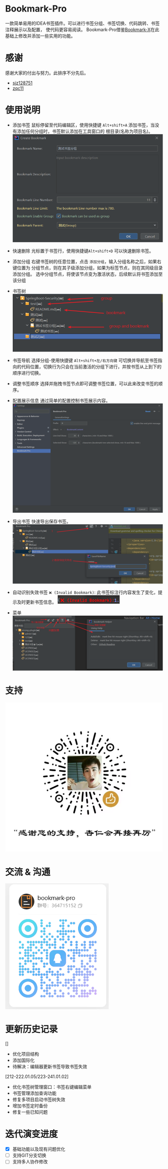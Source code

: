 # Bookmark-Pro

一款简单易用的IDEA书签插件。可以进行书签分组、书签切换、代码跳转、书签注释展示以及配置， 使代码更容易阅读。
Bookmark-Pro借鉴[Bookmark-X](https://plugins.jetbrains.com/plugin/22013-bookmark-x)在此基础上修改并添加一些实用的功能。

# 感谢

感谢大家的付出与努力。此排序不分先后。

- [sjz128751](https://github.com/sjz128751)
- [zqc11](https://github.com/zqc11)

# 使用说明

- 添加书签
  鼠标停留至代码编辑区，使用快捷键 `Alt+shift+A` 添加书签，当没有添加任何分组时，书签默认添加在工具窗口的 根目录(名称为项目名)。
  ![](./readme/create.png)


- 快速删除
  光标置于书签行，使用快捷键`Alt+shift+D` 可以快速删除书签。


- 添加分组
  右键书签树的任意位置，点击 `添加分组`，输入分组名称之后，如果右键位置为 分组节点，则在其子级添加分组，如果为标签节点，则在其同级目录添加分组。
  选中分组节点，将使该节点变为激活状态，后续默认将书签添加至该分组


- 书签树
  ![](./readme/tree.png)


- 书签导航
  选择分组-使用快捷键 `Alt+shift+左/右方向键` 可切换并导航至书签指向的代码位置，切换行为只会在当前激活的分组下进行，并按书签从上到下的顺序进行切换。


- 调整书签顺序
  选择并拖拽书签节点即可调整书签位置，可以此来改变书签的顺序。


- 配置展示信息
  通过简单的配置控制书签展示内容。
  ![](./readme/config.png)


- 导出书签
  快速导出保存书签。
  ![](./readme/export.png)


- 自动识别失效书签
  `❌ (Invalid Bookmark)`: 此书签标注行内容发生了变化，提示及时更新书签信息。
  ![](./readme/invalid.png)


- 菜单
  ![](./readme/menus.png)

# 支持

![](./readme/admire.png)

# 交流 & 沟通

![](./readme/qq_group.png)

# 更新历史记录

[]

- 优化项目结构
- 添加国际化
- 待解决：编辑器更新书签导致书签失效

[212-222.01.05/223-241.01.02]

- 优化书签树管理窗口：书签右键编辑菜单
- 书签管理添加查询功能
- 修复多项目启动书签树失效
- 增加书签定时备份
- 修复一些已知问题

# 迭代演变进度

- [X] 基础功能以及现有问题优化
- [ ] 支持GIT分支切换
- [ ] 支持多人协作修改